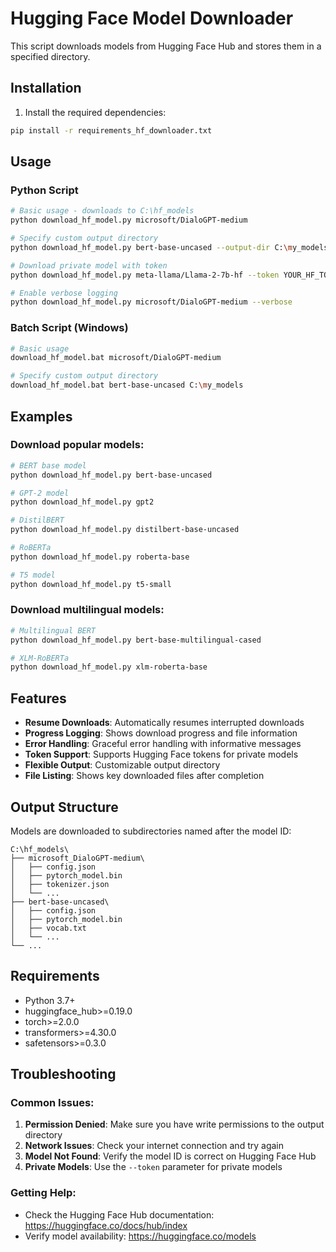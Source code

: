 # Hugging Face Model Downloader

This script downloads models from Hugging Face Hub and stores them in a specified directory.

## Installation

1. Install the required dependencies:
```bash
pip install -r requirements_hf_downloader.txt
```

## Usage

### Python Script

```bash
# Basic usage - downloads to C:\hf_models
python download_hf_model.py microsoft/DialoGPT-medium

# Specify custom output directory
python download_hf_model.py bert-base-uncased --output-dir C:\my_models

# Download private model with token
python download_hf_model.py meta-llama/Llama-2-7b-hf --token YOUR_HF_TOKEN

# Enable verbose logging
python download_hf_model.py microsoft/DialoGPT-medium --verbose
```

### Batch Script (Windows)

```bash
# Basic usage
download_hf_model.bat microsoft/DialoGPT-medium

# Specify custom output directory
download_hf_model.bat bert-base-uncased C:\my_models
```

## Examples

### Download popular models:

```bash
# BERT base model
python download_hf_model.py bert-base-uncased

# GPT-2 model
python download_hf_model.py gpt2

# DistilBERT
python download_hf_model.py distilbert-base-uncased

# RoBERTa
python download_hf_model.py roberta-base

# T5 model
python download_hf_model.py t5-small
```

### Download multilingual models:

```bash
# Multilingual BERT
python download_hf_model.py bert-base-multilingual-cased

# XLM-RoBERTa
python download_hf_model.py xlm-roberta-base
```

## Features

- **Resume Downloads**: Automatically resumes interrupted downloads
- **Progress Logging**: Shows download progress and file information
- **Error Handling**: Graceful error handling with informative messages
- **Token Support**: Supports Hugging Face tokens for private models
- **Flexible Output**: Customizable output directory
- **File Listing**: Shows key downloaded files after completion

## Output Structure

Models are downloaded to subdirectories named after the model ID:

```
C:\hf_models\
├── microsoft_DialoGPT-medium\
│   ├── config.json
│   ├── pytorch_model.bin
│   ├── tokenizer.json
│   └── ...
├── bert-base-uncased\
│   ├── config.json
│   ├── pytorch_model.bin
│   ├── vocab.txt
│   └── ...
└── ...
```

## Requirements

- Python 3.7+
- huggingface_hub>=0.19.0
- torch>=2.0.0
- transformers>=4.30.0
- safetensors>=0.3.0

## Troubleshooting

### Common Issues:

1. **Permission Denied**: Make sure you have write permissions to the output directory
2. **Network Issues**: Check your internet connection and try again
3. **Model Not Found**: Verify the model ID is correct on Hugging Face Hub
4. **Private Models**: Use the `--token` parameter for private models

### Getting Help:

- Check the Hugging Face Hub documentation: https://huggingface.co/docs/hub/index
- Verify model availability: https://huggingface.co/models
